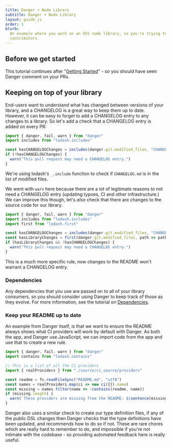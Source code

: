 ```yaml
---
title: Danger + Node Library
subtitle: Danger + Node Library
layout: guide_js
order: 1
blurb:
  An example where you work on an OSS node library, so you're trying to improve overall contributions from light
  contributors.
---
```


## Before we get started

This tutorial continues after "[Getting Started][started]" - so you should have seen Danger comment on your PRs.

## Keeping on top of your library

End-users want to understand what has changed between versions of your library, and a CHANGELOG is a great way to keep
them up to date. However, it can be easy to forget to add a CHANGELOG entry to any changes to a library. So let's add a
check that a CHANGELOG entry is added on every PR:

```js
import { danger, fail, warn } from "danger"
import includes from "lodash.includes"

const hasCHANGELOGChanges = includes(danger.git.modified_files, "CHANGELOG.md")
if (!hasCHANGELOGChanges) {
  warn("This pull request may need a CHANGELOG entry.")
}
```

We're using lodash's `_.include` function to check if `CHANGELOG.md` is in the list of modified files.

We went with `warn` here because there are a lot of legitimate reasons to not need a CHANGELOG entry (updating typoes,
CI and other infrastructure.) We can improve this though, let's _also_ check that there are changes to the source code
for our library.

```js
import { danger, fail, warn } from "danger"
import includes from "lodash.includes"
import first from "lodash.first"

const hasCHANGELOGChanges = includes(danger.git.modified_files, "CHANGELOG.md")
const hasLibraryChanges = first(danger.git.modified_files, path => path.startsWith("lib/"))
if (hasLibraryChanges && !hasCHANGELOGChanges) {
  warn("This pull request may need a CHANGELOG entry.")
}
```

This is a much more specific rule, now changes to the README won't warrant a CHANGELOG entry.

### Dependencies

Any dependencies that you use are passed on to all of your library consumers, so you should consider using Danger to
keep track of those as they evolve. For more information, see the tutorial on [Dependencies][deps].

### Keep your README up to date

An example from Danger itself, is that we want to ensure the README always shows what CI providers will work by default
with Danger. As both the app, and Danger use JavaScript, we can import code from the app and use that to create a new
rule.

```js
import { danger, fail, warn } from "danger"
import contains from "lodash.contains"

// This is a list of all the CI providers
import { realProviders } from "./source/ci_source/providers"

const readme = fs.readFileSync("README.md", "utf8")
const names = realProviders.map(ci => new ci({}).name)
const missing = names.filter(name => !contains(readme, name))
if (missing.length) {
  warn(`These providers are missing from the README: ${sentence(missing)}`)
}
```

Danger also uses a similar check to create our type definition files, if any of the public DSL changes then Danger
checks that the type definitions have been updated, and recommends how to do so if not. These are rare chores which are
really hard to remember to do, and impossible if you're not intimate with the codebase - so providing automated feedback
here is really useful.

[deps]: /js/tutorials/dependencies.html
[started]: /js/guides/getting_started.html
